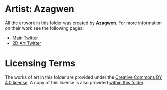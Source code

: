 # Artist: Azagwen

All the artwork in this folder was created by **Azagwen**. For more information on their work see the following pages:

* [Main Twitter](https://twitter.com/azagwen)
* [2D Art Twitter](https://twitter.com/azagwen_art)

# Licensing Terms

The works of art in this folder are provided under the 
[Creative Commons BY 4.0 license](https://creativecommons.org/licenses/by/4.0/). A copy of this license is
also provided [within this folder](./LICENSE.md).

